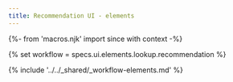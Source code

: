 ```yaml
---
title: Recommendation UI - elements
---
```


{%- from 'macros.njk' import since with context -%}

{% set workflow = specs.ui.elements.lookup.recommendation %}

{% include '../../_shared/_workflow-elements.md' %}
